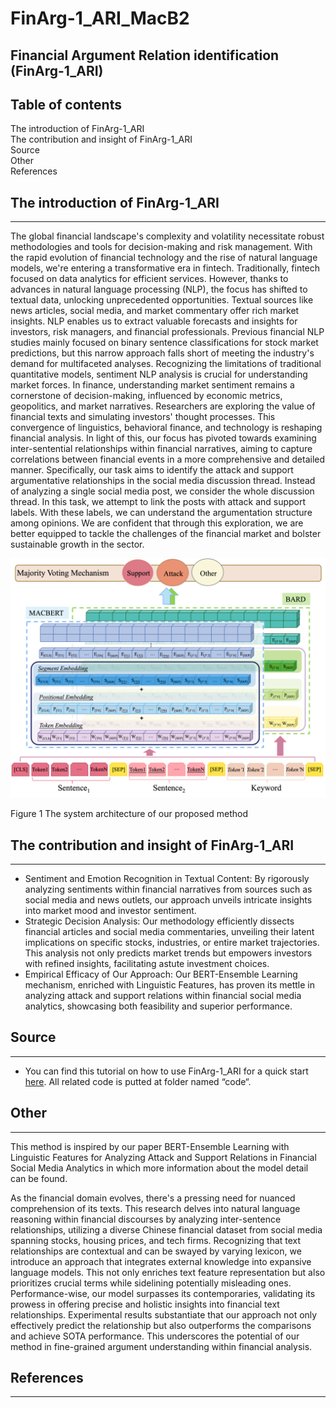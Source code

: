 # FinArg-1_ARI_MacB2
## Financial Argument Relation identification (FinArg-1_ARI)

## Table of contents
The introduction of FinArg-1_ARI  
The contribution and insight of FinArg-1_ARI  
Source  
Other  
References

## The introduction of FinArg-1_ARI  
---------------------------------------------------
The global financial landscape's complexity and volatility necessitate robust methodologies and tools for decision-making and risk management. With the rapid evolution of financial technology and the rise of natural language models, we're entering a transformative era in fintech. Traditionally, fintech focused on data analytics for efficient services. However, thanks to advances in natural language processing (NLP), the focus has shifted to textual data, unlocking unprecedented opportunities. Textual sources like news articles, social media, and market commentary offer rich market insights. NLP enables us to extract valuable forecasts and insights for investors, risk managers, and financial professionals.
Previous financial NLP studies mainly focused on binary sentence classifications for stock market predictions, but this narrow approach falls short of meeting the industry's demand for multifaceted analyses. Recognizing the limitations of traditional quantitative models, sentiment NLP analysis is crucial for understanding market forces.
In finance, understanding market sentiment remains a cornerstone of decision-making, influenced by economic metrics, geopolitics, and market narratives. Researchers are exploring the value of financial texts and simulating investors' thought processes. This convergence of linguistics, behavioral finance, and technology is reshaping financial analysis.
In light of this, our focus has pivoted towards examining inter-sentential relationships within financial narratives, aiming to capture correlations between financial events in a more comprehensive and detailed manner. Specifically, our task aims to identify the attack and support argumentative relationships in the social media discussion thread. Instead of analyzing a single social media post, we consider the whole discussion thread. In this task, we attempt to link the posts with attack and support labels. With these labels, we can understand the argumentation structure among opinions. We are confident that through this exploration, we are better equipped to tackle the challenges of the financial market and bolster sustainable growth in the sector.  

![Image](https://github.com/nlptmu/FinArg-1_ARI_MacB2/blob/main/figure/framework_for_github.png)

Figure 1 The system architecture of our proposed method


## The contribution and insight of FinArg-1_ARI   
---------------------------------------------------
-	Sentiment and Emotion Recognition in Textual Content: By rigorously analyzing sentiments within financial narratives from sources such as social media and news outlets, our approach unveils intricate insights into market mood and investor sentiment.  
-	Strategic Decision Analysis: Our methodology efficiently dissects financial articles and social media commentaries, unveiling their latent implications on specific stocks, industries, or entire market trajectories. This analysis not only predicts market trends but empowers investors with refined insights, facilitating astute investment choices.  
-	Empirical Efficacy of Our Approach: Our BERT-Ensemble Learning mechanism, enriched with Linguistic Features, has proven its mettle in analyzing attack and support relations within financial social media analytics, showcasing both feasibility and superior performance.

## Source  
---------------------------------------------------
- You can find this tutorial on how to use FinArg-1_ARI for a quick start [here](https://github.com/nlptmu/FinArg-1_ARI_MacB2/blob/main/code/Financial%20Argument%20Relation%20identification.ipynb). All related code is putted at folder named “code“.

## Other 
---------------------------------------------------
This method is inspired by our paper BERT-Ensemble Learning with Linguistic Features for Analyzing Attack and Support Relations in Financial Social Media Analytics in which more information about the model detail can be found.  

As the financial domain evolves, there's a pressing need for nuanced comprehension of its texts. This research delves into natural language reasoning within financial discourses by analyzing inter-sentence relationships, utilizing a diverse Chinese financial dataset from social media spanning stocks, housing prices, and tech firms. Recognizing that text relationships are contextual and can be swayed by varying lexicon, we introduce an approach that integrates external knowledge into expansive language models. This not only enriches text feature representation but also prioritizes crucial terms while sidelining potentially misleading ones. Performance-wise, our model surpasses its contemporaries, validating its prowess in offering precise and holistic insights into financial text relationships. Experimental results substantiate that our approach not only effectively predict the relationship but also outperforms the comparisons and achieve SOTA performance. This underscores the potential of our method in fine-grained argument understanding within financial analysis.


## References 
---------------------------------------------------
